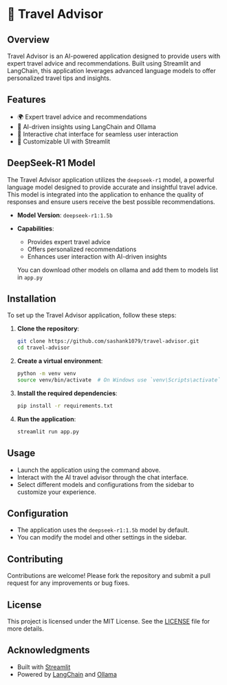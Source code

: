 # 🧳 Travel Advisor

## Overview

Travel Advisor is an AI-powered application designed to provide users with expert travel advice and recommendations. Built using Streamlit and LangChain, this application leverages advanced language models to offer personalized travel tips and insights.

## Features

- 🌍 Expert travel advice and recommendations
- 🧠 AI-driven insights using LangChain and Ollama
- 💬 Interactive chat interface for seamless user interaction
- 🎨 Customizable UI with Streamlit

## DeepSeek-R1 Model

The Travel Advisor application utilizes the `deepseek-r1` model, a powerful language model designed to provide accurate and insightful travel advice. This model is integrated into the application to enhance the quality of responses and ensure users receive the best possible recommendations.

- **Model Version**: `deepseek-r1:1.5b`
- **Capabilities**: 
  - Provides expert travel advice
  - Offers personalized recommendations
  - Enhances user interaction with AI-driven insights

  You can download other models on ollama and add them to models list in `app.py`

## Installation

To set up the Travel Advisor application, follow these steps:

1. **Clone the repository**:
   ```bash
   git clone https://github.com/sashank1079/travel-advisor.git
   cd travel-advisor
   ```

2. **Create a virtual environment**:
   ```bash
   python -m venv venv
   source venv/bin/activate  # On Windows use `venv\Scripts\activate`
   ```

3. **Install the required dependencies**:
   ```bash
   pip install -r requirements.txt
   ```

4. **Run the application**:
   ```bash
   streamlit run app.py
   ```

## Usage

- Launch the application using the command above.
- Interact with the AI travel advisor through the chat interface.
- Select different models and configurations from the sidebar to customize your experience.

## Configuration

- The application uses the `deepseek-r1:1.5b` model by default.
- You can modify the model and other settings in the sidebar.

## Contributing

Contributions are welcome! Please fork the repository and submit a pull request for any improvements or bug fixes.

## License

This project is licensed under the MIT License. See the [LICENSE](LICENSE) file for more details.

## Acknowledgments

- Built with [Streamlit](https://streamlit.io/)
- Powered by [LangChain](https://python.langchain.com/) and [Ollama](https://ollama.ai/)
